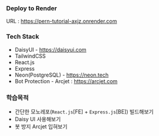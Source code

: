 ### Deploy to Render

URL : https://pern-tutorial-axjz.onrender.com

### Tech Stack
- DaisyUI - https://daisyui.com
- TailwindCSS
- React.js
- Express
- Neon(PostgreSQL) - https://neon.tech
- Bot Protection - Arcjet : https://arcjet.com

### 학습목적
- 간단한 모노레포(`React.js`[FE] + `Express.js`[BE]) 빌드해보기
- Daisy UI 사용해보기
- 봇 방지 Arcjet 입혀보기

